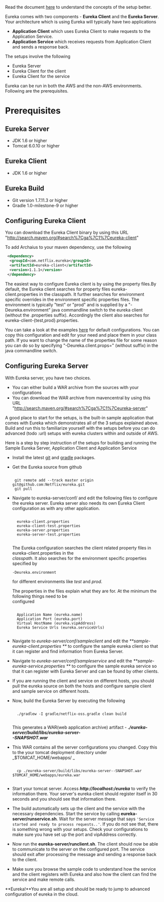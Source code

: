 Read the document [here](https://github.com/Netflix/eureka/wiki/Eureka-at-a-glance) to understand the concepts of the setup better.

Eureka comes with two components - **Eureka Client** and the **Eureka Server**. Your architecture which is using Eureka will typically have two applications

* **Application Client** which uses Eureka Client to make requests to the Application Service.
* **Application Service** which receives requests from Application Client and sends a response back.

The setups involve the following

* Eureka Server
* Eureka Client for the client
* Eureka Client for the service

Eureka can be run in both the AWS and the non-AWS environments. Following are the prerequisites.

# Prerequisites

## Eureka Server

* JDK 1.6 or higher 
* Tomcat 6.0.10 or higher

## Eureka Client

* JDK 1.6 or higher

## Eureka Build

* Git version 1.7.11.3 or higher
* Gradle 1.0-milestone-9 or higher

## Configuring Eureka Client

You can download the Eureka Client binary by using this URL "http://search.maven.org/#search%7Cga%7C1%7Ceureka-client"

To add Archaius to your maven dependency, use the following 
```xml
 <dependency>
  <groupId>com.netflix.eureka</groupId>
  <artifactId>eureka-client</artifactId>
  <version>1.1.1</version>
 </dependency>
```

The easiest way to configure Eureka client is by using the property files.By default, the Eureka client searches for property files eureka-client.properties in the classpath. It further searches for environment specific overrides in the environment specific properties files. The environment is typically "test" or "prod" and is supplied by a "-Deureka.environment" java commandline switch to the eureka client (without the .properties suffix). Accordingly the client also searches for eureka-client-{test,prod}.properties.

You can take a look at the examples [here](https://github.com/Netflix/eureka/tree/master/eureka-server/conf)  for default configurations. You can copy this configuration and edit for your need and place them in your class path. If you want to change the name of the properties file for some reason you can do so by specifying "-Deureka.client.props=<myprops>" (without suffix) in the java commandline switch.
 
## Configuring Eureka Server

With Eureka server, you have two choices.

*  You can either build a WAR archive from the sources with your configurations
*  You can download the WAR archive from mavencentral by using this URL  
   "http://search.maven.org/#search%7Cga%7C1%7Ceureka-server" 
 

A good place to start for the setups, is the built-in sample application that comes with Eureka which demonstrates all of the 3 setups explained above. Build and run this to familiarize yourself with the setups before you can do advanced (todo :url) setups with eureka clusters within and outside of AWS.

Here is a step by step instruction of the setups for building and running the Sample Eureka Server, Application Client and Application Service

* Install the latest [git](http://git-scm.com/book/en/Getting-Started-Installing-Git) and [gradle](http://gradle.org/installation) packages.

*  Get the Eureka source from github
   <pre><code> 
    git remote add --track master origin git@github.com:Netflix/eureka.git
    git pull
   </pre></code> 

* Navigate to eureka-server/conf/ and edit the following files to configure the eureka server. Eureka server also needs its own Eureka Client configuration as with any other application.
    <pre><code> 
    eureka-client.properties
    eureka-client-test.properties
    eureka-server.properties 
    eureka-server-test.properties
    </pre></code> 
  
  The Eureka configuration searches the client related property files in eureka-client.properties in the    
   _classpath_. It also searches for the environment specific properties specified by <pre><code>-Deureka.environment</pre></code> for different environments like _test_ and _prod_. 

   The properties in the files explain what they are for. At the minimum the following things need to be     
   configured
    <pre><code> 
    Application Name (eureka.name)
    Application Port (eureka.port)
    Virtual HostName (eureka.vipAddress)
    Eureka Service Urls (eureka.serviceUrls)
   </pre></code> 

* Navigate to _eureka-server/conf/sampleclient_ and edit the _**sample-eureka-client.properties **_ to configure the sample eureka client so that it can register and find information from Eureka Server.
     
* Navigate to _eureka-server/conf/sampleservice_ and edit the _**sample-eureka-service.properties **_ to configure the sample eureka service so that it can register with Eureka Server and can be found by other clients.
    
* If you are running the client and service on different hosts, you should pull the eureka source on both the hosts and configure sample client and sample service on different hosts.

* Now, build the Eureka Server by executing the following

    <pre><code> 
    ./gradlew -I gradle/netflix-oss.gradle clean build
    </pre></code> 

  This generates a WAR(web application archive) artifact - _**./eureka-server/build/libs/eureka-server-  
  <version>-SNAPSHOT.war**_

* This WAR contains all the server configurations you changed. Copy this to the your tomcat deployment directory under _$TOMCAT_HOME/webapps/ _

    <pre><code>
    cp ./eureka-server/build/libs/eureka-server-<version>-SNAPSHOT.war $TOMCAT_HOME/webapps/eureka.war
    </pre></code> 

* Start your tomcat server. Access _**http://localhost:<port>/eureka**_ to verify the information there. Your server's eureka client should register itself in 30 seconds and you should see that information there.

* The build automatically sets up the client and the service with the necessary dependencies. Start the service by calling **eureka-server/runservice.sh**. Wait for the server message that says ``'Service started and ready to process requests..'``. If you do not see that, there is something wrong with your setups. Check your configurations to make sure you have set up the port and vipAddress correctly.

* Now run the **eureka-server/runclient.sh**. The client should now be able to communicate to the server on the configured port. The service should exit after processing the message and sending a response back to the client.

* Make sure you browse the sample code to understand how the service and the client registers with Eureka and also how the client can find the service and make remote calls.

**Eureka!**You are all setup and should be ready to jump to advanced configuration of eureka in the cloud.
